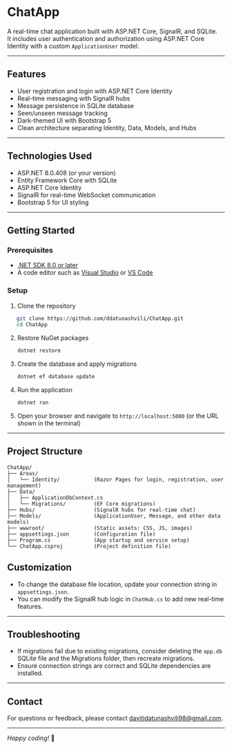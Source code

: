 
# ChatApp

A real-time chat application built with ASP.NET Core, SignalR, and SQLite.  
It includes user authentication and authorization using ASP.NET Core Identity with a custom `ApplicationUser` model.

---

## Features

- User registration and login with ASP.NET Core Identity  
- Real-time messaging with SignalR hubs  
- Message persistence in SQLite database  
- Seen/unseen message tracking  
- Dark-themed UI with Bootstrap 5  
- Clean architecture separating Identity, Data, Models, and Hubs  

---

## Technologies Used

- ASP.NET 8.0.408 (or your version)  
- Entity Framework Core with SQLite  
- ASP.NET Core Identity  
- SignalR for real-time WebSocket communication  
- Bootstrap 5 for UI styling  

---

## Getting Started

### Prerequisites

- [.NET SDK 8.0 or later](https://dotnet.microsoft.com/download)  
- A code editor such as [Visual Studio](https://visualstudio.microsoft.com/) or [VS Code](https://code.visualstudio.com/)  

### Setup

1. Clone the repository  

```bash
   git clone https://github.com/ddatunashvili/ChatApp.git
   cd ChatApp
```

2. Restore NuGet packages

   ```bash
   dotnet restore
   ```

3. Create the database and apply migrations

   ```bash
   dotnet ef database update
   ```

4. Run the application

   ```bash
   dotnet run
   ```

5. Open your browser and navigate to `http://localhost:5000` (or the URL shown in the terminal)

---

## Project Structure
```
ChatApp/
├── Areas/
│   └── Identity/           (Razor Pages for login, registration, user management)
├── Data/
│   ├── ApplicationDbContext.cs
│   └── Migrations/         (EF Core migrations)
├── Hubs/                   (SignalR hubs for real-time chat)
├── Models/                 (ApplicationUser, Message, and other data models)
├── wwwroot/                (Static assets: CSS, JS, images)
├── appsettings.json        (Configuration file)
├── Program.cs              (App startup and service setup)
└── ChatApp.csproj          (Project definition file)

```
## Customization

* To change the database file location, update your connection string in `appsettings.json`.
* You can modify the SignalR hub logic in `ChatHub.cs` to add new real-time features.

---

## Troubleshooting

* If migrations fail due to existing migrations, consider deleting the `app.db` SQLite file and the Migrations folder, then recreate migrations.
* Ensure connection strings are correct and SQLite dependencies are installed.

---


## Contact

For questions or feedback, please contact [davitidatunashvili98@gmail.com](mailto:davitidatunashvili98@gmail.com).

---

*Happy coding!* 🚀

